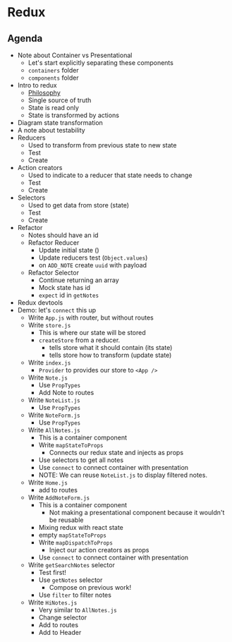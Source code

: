 # Redux

## Agenda

* Note about Container vs Presentational
  * Let's start explicitly separating these components
  * `containers` folder
  * `components` folder
* Intro to redux
  * [Philosophy](https://redux.js.org/introduction/threeprinciples)
  * Single source of truth
  * State is read only
  * State is transformed by actions
* Diagram state transformation
* A note about testability
* Reducers
  * Used to transform from previous state to new state
  * Test
  * Create
* Action creators
  * Used to indicate to a reducer that state needs to change
  * Test
  * Create
* Selectors
  * Used to get data from store (state)
  * Test
  * Create
* Refactor
  * Notes should have an id
  * Refactor Reducer
    * Update initial state ()
    * Update reducers test (`Object.values`)
    * on `ADD_NOTE` create `uuid` with payload
  * Refactor Selector
    * Continue returning an array
    * Mock state has id
    * `expect` id in `getNotes`
* Redux devtools
* Demo: let's `connect` this up
  * Write `App.js` with router, but without routes
  * Write `store.js`
    * This is where our state will be stored
    * `createStore` from a reducer.
      * tells store what it should contain (its state)
      * tells store how to transform (update state)
  * Write `index.js`
    * `Provider` to provides our store to `<App />`
  * Write `Note.js`
    * Use `PropTypes`
    * Add Note to routes
  * Write `NoteList.js`
    * Use `PropTypes`
  * Write `NoteForm.js`
    * Use `PropTypes`
  * Write `AllNotes.js`
    * This is a container component
    * Write `mapStateToProps`
      * Connects our redux state and injects as props
    * Use selectors to get all notes
    * Use `connect` to connect container with presentation
    * NOTE: We can reuse `NoteList.js` to display filtered notes.
  * Write `Home.js`
    * add to routes
  * Write `AddNoteForm.js`
    * This is a container component
      * Not making a presentational component because it wouldn't be reusable
    * Mixing redux with react state
    * empty `mapStateToProps`
    * Write `mapDispatchToProps`
      * Inject our action creators as props
    * Use `connect` to connect container with presentation
  * Write `getSearchNotes` selector
    * Test first!
    * Use `getNotes` selector
      * Compose on previous work!
    * Use `filter` to filter notes
  * Write `HiNotes.js`
    * Very similar to `AllNotes.js`
    * Change selector
    * Add to routes
    * Add to Header
